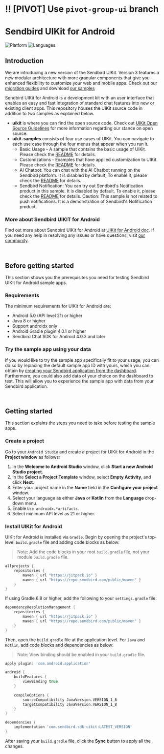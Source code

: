 # !! [PIVOT] Use `pivot-group-ui` branch


# Sendbird UIKit for Android
![Platform](https://img.shields.io/badge/platform-ANDROID-orange.svg)
![Languages](https://img.shields.io/badge/language-JAVA-orange.svg)

## Introduction

We are introducing a new version of the Sendbird UIKit. Version 3 features a new modular architecture with more granular components that give you enhanced flexibility to customize your web and mobile apps. Check out our [migration guides](/changelogs/MIGRATIONGUIDE_V3.md) and download [our samples](https://github.com/sendbird/sendbird-uikit-android/tree/main/uikit-samples)

Sendbird UIKit for Android is a development kit with an user interface that enables an easy and fast integration of standard chat features into new or existing client apps. This repository houses the UIKit source code in addition to two samples as explained below. 

- **uikit** is where you can find the open source code. Check out [UIKit Open Source Guidelines](https://github.com/sendbird/sendbird-uikit-android-sources/blob/main/OPENSOURCE_GUIDELINES.md) for more information regarding our stance on open source.
- **uikit-samples** consists of four use cases of UIKit.
You can navigate to each use case through the four menus that appear when you run it.
  * Basic Usage - A sample that contains the basic usage of UIKit. Please check the [README](uikit-samples/src/main/java/com/sendbird/uikit/samples/basic/README.md) for details.
  * Customizations - Examples that have applied customization to UIKit. Please check the [README](uikit-samples/src/main/java/com/sendbird/uikit/samples/customization/README.md) for details.
  * AI Chatbot: You can chat with the AI Chatbot running on the Sendbird platform.
It is disabled by default, To enable it, please check the [README](uikit-samples/src/main/java/com/sendbird/uikit/samples/aichatbot/README.md) for details.
  * Sendbird Notification: You can try out Sendbird's Notification product in this sample.
    It is disabled by default. To enable it, please check the [README](uikit-samples/src/main/java/com/sendbird/uikit/samples/notification/README.md) for details.
    Caution: This sample is not related to push notifications. It is a demonstration of Sendbird's Notification product.

### More about Sendbird UIKIT for Android

Find out more about Sendbird UIKit for Android at [UIKit for Android doc](https://sendbird.com/docs/uikit/v3/android/overview). If you need any help in resolving any issues or have questions, visit [our community](https://community.sendbird.com).

<br />

## Before getting started

This section shows you the prerequisites you need for testing Sendbird UIKit for Android sample apps.

### Requirements

The minimum requirements for UIKit for Android are:

- Android 5.0 (API level 21) or higher 
- Java 8 or higher
- Support androidx only 
- Android Gradle plugin 4.0.1 or higher
- Sendbird Chat SDK for Android 4.0.3 and later

### Try the sample app using your data 

If you would like to try the sample app specifically fit to your usage, you can do so by replacing the default sample app ID with yours, which you can obtain by [creating your Sendbird application from the dashboard](https://sendbird.com/docs/chat/v4/android/quickstart/send-first-message#3-install-and-configure-the-chat-sdk-4-step-1-create-a-sendbird-application-from-your-dashboard). Furthermore, you could also add data of your choice on the dashboard to test. This will allow you to experience the sample app with data from your Sendbird application.

<br />

## Getting started

This section explains the steps you need to take before testing the sample apps.

### Create a project

Go to your `Android Studio` and create a project for UIKit for Android in the **Project window** as follows:

1. In the **Welcome to Android Studio** window, click **Start a new Android Studio project**.
2. In the **Select a Project Template** window, select **Empty Activity**, and click **Next**.
3. Enter your project name in the **Name** field in the **Configure your project** window.
4. Select your language as either **Java** or **Kotlin** from the **Language** drop-down menu.
5. Enable `Use androidx.*artifacts`.
6. Select minimum API level as 21 or higher.

### Install UIKit for Android

UIKit for Android is installed via `Gradle`. Begin by opening the project's top-level `build.gradle` file and adding code blocks as below:

> Note: Add the code blocks in your root `build.gradle` file, not your module `build.gradle` file.

```gradle
allprojects {
    repositories {
        maven { url "https://jitpack.io" }
        maven { url "https://repo.sendbird.com/public/maven" }
    }
}
```

If using Gradle 6.8 or higher, add the following to your `settings.gradle` file:

```gradle
dependencyResolutionManagement {
    repositories {
        maven { url "https://jitpack.io" }
        maven { url "https://repo.sendbird.com/public/maven" }
    }
}
```



Then, open the `build.gradle` file at the application level. For `Java` and `Kotlin`, add code blocks and dependencies as below:

> Note: View binding should be enabled in your `build.gradle` file.

```gradle
apply plugin: 'com.android.application'

android {    
    buildFeatures {
        viewBinding true
    }
    
    compileOptions {
        sourceCompatibility JavaVersion.VERSION_1_8
        targetCompatibility JavaVersion.VERSION_1_8
    }
}

dependencies {
    implementation 'com.sendbird.sdk:uikit:LATEST_VERSION'
}
```

After saving your `build.gradle` file, click the **Sync** button to apply all the changes. 

<br />

